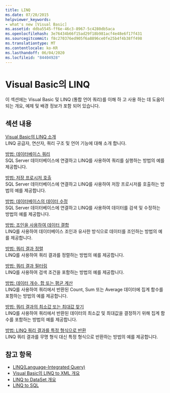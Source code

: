 ```yaml
---
title: LINQ
ms.date: 07/20/2015
helpviewer_keywords:
- what's new [Visual Basic]
ms.assetid: ddba5545-ff6e-46c3-8967-5c4280db5aca
ms.openlocfilehash: 3e76434b66f15ad29f18b981acf4e48e6f17f431
ms.sourcegitcommit: f8c270376ed905f6a8896ce0fe25b4f4b38ff498
ms.translationtype: MT
ms.contentlocale: ko-KR
ms.lasthandoff: 06/04/2020
ms.locfileid: "84404928"
---
```

# <a name="linq-in-visual-basic"></a>Visual Basic의 LINQ
이 섹션에는 Visual Basic 및 LINQ (통합 언어 쿼리)를 이해 하 고 사용 하는 데 도움이 되는 개요, 예제 및 배경 정보가 포함 되어 있습니다.  
  
## <a name="in-this-section"></a>섹션 내용  
 [Visual Basic의 LINQ 소개](introduction-to-linq.md)  
 LINQ 공급자, 연산자, 쿼리 구조 및 언어 기능에 대해 소개 합니다.  
  
 [방법: 데이터베이스 쿼리](how-to-query-a-database-by-using-linq.md)  
 SQL Server 데이터베이스에 연결하고 LINQ를 사용하여 쿼리를 실행하는 방법의 예를 제공합니다.  
  
 [방법: 저장 프로시저 호출](how-to-call-a-stored-procedure-by-using-linq.md)  
 SQL Server 데이터베이스에 연결하고 LINQ를 사용하여 저장 프로시저를 호출하는 방법의 예를 제공합니다.  
  
 [방법: 데이터베이스의 데이터 수정](how-to-modify-data-in-a-database-by-using-linq.md)  
 SQL Server 데이터베이스에 연결하고 LINQ를 사용하여 데이터를 검색 및 수정하는 방법의 예를 제공합니다.  
  
 [방법: 조인을 사용하여 데이터 결합](how-to-combine-data-with-linq-by-using-joins.md)  
 LINQ를 사용하여 데이터베이스 조인과 유사한 방식으로 데이터를 조인하는 방법의 예를 제공합니다.  
  
 [방법: 쿼리 결과 정렬](how-to-sort-query-results-by-using-linq.md)  
 LINQ를 사용하여 쿼리 결과를 정렬하는 방법의 예를 제공합니다.  
  
 [방법: 쿼리 결과 필터링](how-to-filter-query-results-by-using-linq.md)  
 LINQ를 사용하여 검색 조건을 포함하는 방법의 예를 제공합니다.  
  
 [방법: 데이터 개수, 합 또는 평균 계산](how-to-count-sum-or-average-data-by-using-linq.md)  
 LINQ를 사용하여 쿼리에서 반환된 Count, Sum 또는 Average 데이터에 집계 함수를 포함하는 방법의 예를 제공합니다.  
  
 [방법: 쿼리 결과의 최소값 또는 최대값 찾기](how-to-find-the-minimum-or-maximum-value-in-a-query-result.md)  
 LINQ를 사용하여 쿼리에서 반환된 데이터의 최소값 및 최대값을 결정하기 위해 집계 함수를 포함하는 방법의 예를 제공합니다.  
  
 [방법: LINQ 쿼리 결과를 특정 형식으로 반환](how-to-return-a-linq-query-result-as-a-specific-type.md)  
 LINQ 쿼리 결과를 무명 형식 대신 특정 형식으로 반환하는 방법의 예를 제공합니다.  
  
## <a name="see-also"></a>참고 항목

- [LINQ(Language-Integrated Query)](../../concepts/linq/index.md)
- [Visual Basic의 LINQ to XML 개요](../xml/overview-of-linq-to-xml.md)
- [LINQ to DataSet 개요](../../../../framework/data/adonet/linq-to-dataset-overview.md)
- [LINQ to SQL](../../../../framework/data/adonet/sql/linq/index.md)
